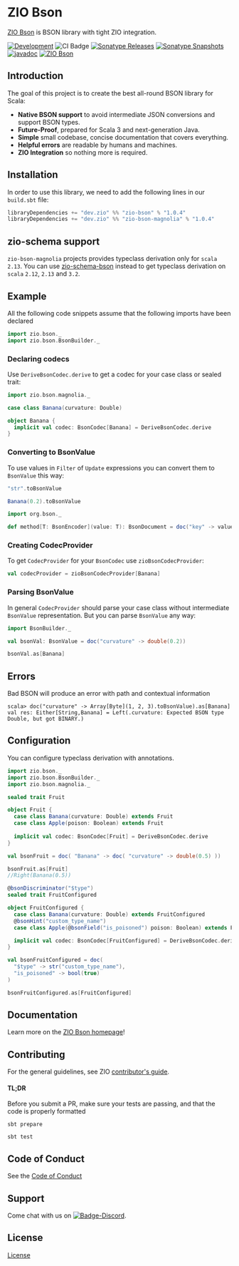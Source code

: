 [//]: # (This file was autogenerated using `zio-sbt-website` plugin via `sbt generateReadme` command.)
[//]: # (So please do not edit it manually. Instead, change "docs/index.md" file or sbt setting keys)
[//]: # (e.g. "readmeDocumentation" and "readmeSupport".)

# ZIO Bson

[ZIO Bson](https://github.com/zio/zio-bson) is BSON library with tight ZIO integration.

[![Development](https://img.shields.io/badge/Project%20Stage-Development-green.svg)](https://github.com/zio/zio/wiki/Project-Stages) ![CI Badge](https://github.com/zio/zio-bson/workflows/CI/badge.svg) [![Sonatype Releases](https://img.shields.io/nexus/r/https/oss.sonatype.org/dev.zio/zio-bson_2.13.svg?label=Sonatype%20Release)](https://oss.sonatype.org/content/repositories/releases/dev/zio/zio-bson_2.13/) [![Sonatype Snapshots](https://img.shields.io/nexus/s/https/oss.sonatype.org/dev.zio/zio-bson_2.13.svg?label=Sonatype%20Snapshot)](https://oss.sonatype.org/content/repositories/snapshots/dev/zio/zio-bson_2.13/) [![javadoc](https://javadoc.io/badge2/dev.zio/zio-bson-docs_2.13/javadoc.svg)](https://javadoc.io/doc/dev.zio/zio-bson-docs_2.13) [![ZIO Bson](https://img.shields.io/github/stars/zio/zio-bson?style=social)](https://github.com/zio/zio-bson)

## Introduction

The goal of this project is to create the best all-round BSON library for Scala:

- **Native BSON support** to avoid intermediate JSON conversions and support BSON types.
- **Future-Proof**, prepared for Scala 3 and next-generation Java.
- **Simple** small codebase, concise documentation that covers everything.
- **Helpful errors** are readable by humans and machines.
- **ZIO Integration** so nothing more is required.

## Installation

In order to use this library, we need to add the following lines in our `build.sbt` file:

```scala
libraryDependencies += "dev.zio" %% "zio-bson" % "1.0.4"
libraryDependencies += "dev.zio" %% "zio-bson-magnolia" % "1.0.4"
```

## zio-schema support

`zio-bson-magnolia` projects provides typeclass derivation only for `scala` `2.13`.
You can use [zio-schema-bson](https://github.com/zio/zio-schema/) instead to get typeclass derivation on `scala` `2.12`, `2.13` and `3.2`.

## Example

All the following code snippets assume that the following imports have been declared

```scala
import zio.bson._
import zio.bson.BsonBuilder._
```

### Declaring codecs

Use `DeriveBsonCodec.derive` to get a codec for your case class or sealed trait:

```scala
import zio.bson.magnolia._

case class Banana(curvature: Double)

object Banana {
  implicit val codec: BsonCodec[Banana] = DeriveBsonCodec.derive
}
```

### Converting to BsonValue

To use values in `Filter` of `Update` expressions you can convert them to `BsonValue` this way:

```scala
"str".toBsonValue

Banana(0.2).toBsonValue

import org.bson._

def method[T: BsonEncoder](value: T): BsonDocument = doc("key" -> value.toBsonValue)
```

### Creating CodecProvider

To get `CodecProvider` for your `BsonCodec` use `zioBsonCodecProvider`:

```scala
val codecProvider = zioBsonCodecProvider[Banana]
```

### Parsing BsonValue

In general `CodecProvider` should parse your case class without intermediate `BsonValue` representation.
But you can parse `BsonValue` any way:

```scala
import BsonBuilder._

val bsonVal: BsonValue = doc("curvature" -> double(0.2))

bsonVal.as[Banana]
```

## Errors

Bad BSON will produce an error with path and contextual information

```
scala> doc("curvature" -> Array[Byte](1, 2, 3).toBsonValue).as[Banana]
val res: Either[String,Banana] = Left(.curvature: Expected BSON type Double, but got BINARY.)
```

## Configuration

You can configure typeclass derivation with annotations.

```scala
import zio.bson._
import zio.bson.BsonBuilder._
import zio.bson.magnolia._

sealed trait Fruit

object Fruit {
  case class Banana(curvature: Double) extends Fruit
  case class Apple(poison: Boolean) extends Fruit
  
  implicit val codec: BsonCodec[Fruit] = DeriveBsonCodec.derive
}

val bsonFruit = doc( "Banana" -> doc( "curvature" -> double(0.5) ))

bsonFruit.as[Fruit]
//Right(Banana(0.5))

@bsonDiscriminator("$type")
sealed trait FruitConfigured

object FruitConfigured {
  case class Banana(curvature: Double) extends FruitConfigured
  @bsonHint("custom_type_name")
  case class Apple(@bsonField("is_poisoned") poison: Boolean) extends FruitConfigured

  implicit val codec: BsonCodec[FruitConfigured] = DeriveBsonCodec.derive
}

val bsonFruitConfigured = doc(
  "$type" -> str("custom_type_name"),
  "is_poisoned" -> bool(true)
)

bsonFruitConfigured.as[FruitConfigured]
```

## Documentation

Learn more on the [ZIO Bson homepage](https://zio.dev/zio-bson)!

## Contributing

For the general guidelines, see ZIO [contributor's guide](https://zio.dev/contributor-guidelines).
#### TL;DR

Before you submit a PR, make sure your tests are passing, and that the code is properly formatted

```
sbt prepare

sbt test
```

## Code of Conduct

See the [Code of Conduct](https://zio.dev/code-of-conduct)

## Support

Come chat with us on [![Badge-Discord]][Link-Discord].

[Badge-Discord]: https://img.shields.io/discord/629491597070827530?logo=discord "chat on discord"
[Link-Discord]: https://discord.gg/2ccFBr4 "Discord"

## License

[License](LICENSE)
